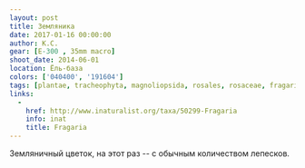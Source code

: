 ```yaml
---
layout: post
title: Земляника
date: 2017-01-16 00:00:00
author: К.С.
gear: [E-300 , 35mm macro]
shoot_date: 2014-06-01
location: Ёль-база
colors: ['040400', '191604']
tags: [plantae, tracheophyta, magnoliopsida, rosales, rosaceae, fragaria]
links:
  -
    href: http://www.inaturalist.org/taxa/50299-Fragaria
    info: inat
    title: Fragaria
---
```


Земляничный цветок, на этот раз -- с обычным количеством лепесков.
